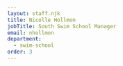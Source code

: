 ```yaml
---
layout: staff.njk
title: Nicolle Hollmon
jobTitle: South Swim School Manager
email: nhollmon
department:
  - swim-school
order: 3
---
```

